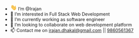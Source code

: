 - <img src="https://raw.githubusercontent.com/pratishshr/pratishshr/master/hi.gif" width="20" /> I’m @Irajan
- 👀 I’m interested in Full Stack Web Development
- 🌱 I’m currently working as software engineer
- 💞️ I’m looking to collaborate on web development platform
- 📫 Contact me on irajan.dhakal@gmail.com  || <a href="tel:9860561367">9860561367</a>
